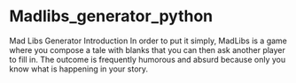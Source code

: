 # Madlibs_generator_python
Mad Libs Generator Introduction In order to put it simply, MadLibs is a game where you compose a tale with blanks that you can then ask another player to fill in. The outcome is frequently humorous and absurd because only you know what is happening in your story.
